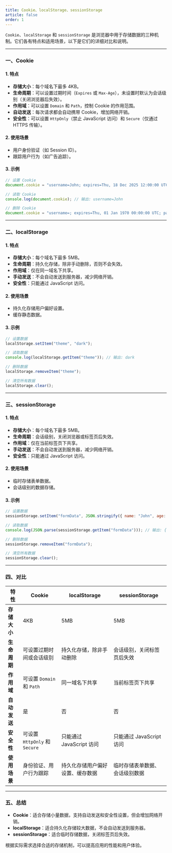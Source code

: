 ```yaml
---
title: Cookie、localStorage、sessionStorage
article: false
order: 1
---
```

`Cookie`、`localStorage` 和 `sessionStorage` 是浏览器中用于存储数据的三种机制。它们各有特点和适用场景，以下是它们的详细对比和说明。

---

### **一、Cookie**
#### **1. 特点**
- **存储大小**：每个域名下最多 4KB。
- **生命周期**：可以设置过期时间（`Expires` 或 `Max-Age`），未设置时默认为会话级别（关闭浏览器后失效）。
- **作用域**：可以设置 `Domain` 和 `Path`，控制 Cookie 的作用范围。
- **自动发送**：每次请求都会自动携带 Cookie，增加网络开销。
- **安全性**：可以设置 `HttpOnly`（禁止 JavaScript 访问）和 `Secure`（仅通过 HTTPS 传输）。

#### **2. 使用场景**
- 用户身份验证（如 Session ID）。
- 跟踪用户行为（如广告追踪）。

#### **3. 示例**
```javascript
// 设置 Cookie
document.cookie = "username=John; expires=Thu, 18 Dec 2025 12:00:00 UTC; path=/";

// 读取 Cookie
console.log(document.cookie); // 输出: username=John

// 删除 Cookie
document.cookie = "username=; expires=Thu, 01 Jan 1970 00:00:00 UTC; path=/";
```

---

### **二、localStorage**
#### **1. 特点**
- **存储大小**：每个域名下最多 5MB。
- **生命周期**：持久化存储，除非手动删除，否则不会失效。
- **作用域**：仅在同一域名下共享。
- **手动发送**：不会自动发送到服务器，减少网络开销。
- **安全性**：只能通过 JavaScript 访问。

#### **2. 使用场景**
- 持久化存储用户偏好设置。
- 缓存静态数据。

#### **3. 示例**
```javascript
// 设置数据
localStorage.setItem("theme", "dark");

// 读取数据
console.log(localStorage.getItem("theme")); // 输出: dark

// 删除数据
localStorage.removeItem("theme");

// 清空所有数据
localStorage.clear();
```

---

### **三、sessionStorage**
#### **1. 特点**
- **存储大小**：每个域名下最多 5MB。
- **生命周期**：会话级别，关闭浏览器或标签页后失效。
- **作用域**：仅在当前标签页下共享。
- **手动发送**：不会自动发送到服务器，减少网络开销。
- **安全性**：只能通过 JavaScript 访问。

#### **2. 使用场景**
- 临时存储表单数据。
- 会话级别的数据存储。

#### **3. 示例**
```javascript
// 设置数据
sessionStorage.setItem("formData", JSON.stringify({ name: "John", age: 25 }));

// 读取数据
console.log(JSON.parse(sessionStorage.getItem("formData"))); // 输出: { name: "John", age: 25 }

// 删除数据
sessionStorage.removeItem("formData");

// 清空所有数据
sessionStorage.clear();
```

---

### **四、对比**

| **特性**     | **Cookie**                    | **localStorage**                 | **sessionStorage**             |
| ------------ | ----------------------------- | -------------------------------- | ------------------------------ |
| **存储大小** | 4KB                           | 5MB                              | 5MB                            |
| **生命周期** | 可设置过期时间或会话级别      | 持久化存储，除非手动删除         | 会话级别，关闭标签页后失效     |
| **作用域**   | 可设置 `Domain` 和 `Path`     | 同一域名下共享                   | 当前标签页下共享               |
| **自动发送** | 是                            | 否                               | 否                             |
| **安全性**   | 可设置 `HttpOnly` 和 `Secure` | 只能通过 JavaScript 访问         | 只能通过 JavaScript 访问       |
| **使用场景** | 身份验证、用户行为跟踪        | 持久化存储用户偏好设置、缓存数据 | 临时存储表单数据、会话级别数据 |

---

### **五、总结**
- **Cookie**：适合存储小量数据，支持自动发送和安全性设置，但会增加网络开销。
- **localStorage**：适合持久化存储较大数据，不会自动发送到服务器。
- **sessionStorage**：适合临时存储数据，关闭标签页后失效。

根据实际需求选择合适的存储机制，可以提高应用的性能和用户体验。

